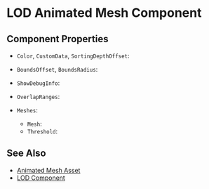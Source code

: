 # LOD Animated Mesh Component

<!-- PAGE IS TODO -->

## Component Properties

* `Color`, `CustomData`, `SortingDepthOffset`:

* `BoundsOffset`, `BoundsRadius`:

* `ShowDebugInfo`:

* `OverlapRanges`:

* `Meshes`:
    * `Mesh`:
    * `Threshold`:

## See Also

* [Animated Mesh Asset](animated-mesh-asset.md)
* [LOD Component](../../graphics/lod-component.md)
